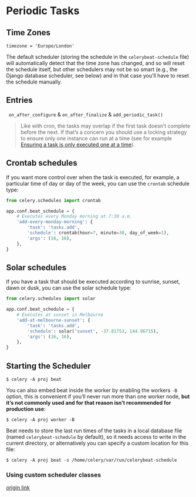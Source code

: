 # Periodic Tasks

## Time Zones

`timezone = 'Europe/London'`

The default scheduler (storing the schedule in the `celerybeat-schedule` file) will automatically detect that the time zone has changed, and so will reset the schedule itself, but other schedulers may not be so smart (e.g., the Django database scheduler, see below) and in that case you’ll have to reset the schedule manually.

## Entries

` on_after_configure` & `on_after_finalize` & `add_periodic_task()`

> Like with cron, the tasks may overlap if the first task doesn’t complete before the next. If that’s a concern you should use a locking strategy to ensure only one instance can run at a time (see for example [Ensuring a task is only executed one at a time](https://docs.celeryproject.org/en/master/tutorials/task-cookbook.html#cookbook-task-serials)).

## Crontab schedules

If you want more control over when the task is executed, for example, a particular time of day or day of the week, you can use the `crontab` schedule type:

```py
from celery.schedules import crontab

app.conf.beat_schedule = {
    # Executes every Monday morning at 7:30 a.m.
    'add-every-monday-morning': {
        'task': 'tasks.add',
        'schedule': crontab(hour=7, minute=30, day_of_week=1),
        'args': (16, 16),
    },
}
```

## Solar schedules

If you have a task that should be executed according to sunrise, sunset, dawn or dusk, you can use the solar schedule type:

```py
from celery.schedules import solar

app.conf.beat_schedule = {
    # Executes at sunset in Melbourne
    'add-at-melbourne-sunset': {
        'task': 'tasks.add',
        'schedule': solar('sunset', -37.81753, 144.96715),
        'args': (16, 16),
    },
}
```

## Starting the Scheduler

`$ celery -A proj beat`

You can also embed beat inside the worker by enabling the workers `-B` option, this is convenient if you’ll never run more than one worker node, __but it’s not commonly used and for that reason isn’t recommended for production use__:

`$ celery -A proj worker -B`

Beat needs to store the last run times of the tasks in a local database file (named `celerybeat-schedule` by default), so it needs access to write in the current directory, or alternatively you can specify a custom location for this file:

`$ celery -A proj beat -s /home/celery/var/run/celerybeat-schedule`

### Using custom scheduler classes

[origin link](https://docs.celeryproject.org/en/master/userguide/periodic-tasks.html#using-custom-scheduler-classes)
